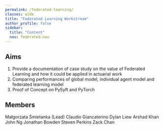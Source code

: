 ```yaml
---
permalink: /federated-learning/
classes: wide
title: "Federated Learning Workstream"
author_profile: false
sidebar:
  title: "Content"
  nav: federated-nav
---
```


## Aims 
1.	Provide a documentation of case study on the value of Federated Learning and how it could be applied in actuarial work
2.	Comparing performances of global model, individual agent model and federated learning model
3.	Proof of Concept on PySyft and PyTorch

## Members

Małgorzata Śmietanka (Lead)
Claudio Giancaterino
Dylan Liew
Arshad Khan
John Ng
Jonathan Bowden
Steven Perkins
Zack Chan
